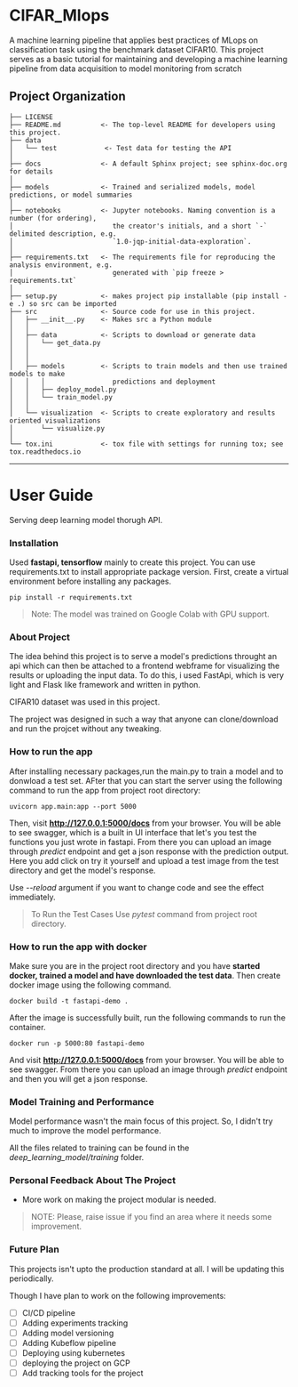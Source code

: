 CIFAR_Mlops
==============================

A machine learning pipeline that applies best practices of MLops on classification task using the benchmark dataset CIFAR10. This project serves as a basic tutorial for maintaining and developing a machine learning pipeline from data acquisition to model monitoring from scratch

Project Organization
------------

    ├── LICENSE
    ├── README.md          <- The top-level README for developers using this project.
    ├── data
    │   └── test            <- Test data for testing the API   
    │
    ├── docs               <- A default Sphinx project; see sphinx-doc.org for details
    │
    ├── models             <- Trained and serialized models, model predictions, or model summaries
    │
    ├── notebooks          <- Jupyter notebooks. Naming convention is a number (for ordering),
    │                         the creator's initials, and a short `-` delimited description, e.g.
    │                         `1.0-jqp-initial-data-exploration`.
    │
    ├── requirements.txt   <- The requirements file for reproducing the analysis environment, e.g.
    │                         generated with `pip freeze > requirements.txt`
    │
    ├── setup.py           <- makes project pip installable (pip install -e .) so src can be imported
    ├── src                <- Source code for use in this project.
    │   ├── __init__.py    <- Makes src a Python module
    │   │
    │   ├── data           <- Scripts to download or generate data
    │   │   └── get_data.py
    │   │
    │   │
    │   ├── models         <- Scripts to train models and then use trained models to make
    │   │   │                 predictions and deployment
    │   │   ├── deploy_model.py
    │   │   └── train_model.py
    │   │
    │   └── visualization  <- Scripts to create exploratory and results oriented visualizations
    │       └── visualize.py
    │
    └── tox.ini            <- tox file with settings for running tox; see tox.readthedocs.io


--------

# User Guide

Serving deep learning model thorugh API.

### Installation

Used **fastapi, tensorflow** mainly to create this project. You can use requirements.txt to install appropriate package version. First, create a virtual environment before installing any packages.
```
pip install -r requirements.txt
```
>Note: The model was trained on Google Colab with GPU support.

### About Project 

The idea behind this project is to serve a model's predictions throught an api which can then be attached to a frontend webframe for visualizing the results or uploading the input data. To do this, i used FastApi, which is very light and Flask like framework and written in python.

CIFAR10 dataset was used in this project. 

The project was designed in such a way that anyone can clone/download and run the projcet without any tweaking.

### How to run the app

After installing necessary packages,run the main.py to train a model and to donwload a test set. AFter that you can start the server using the following command to run the app from project root directory:

```
uvicorn app.main:app --port 5000
```
Then, visit **http://127.0.0.1:5000/docs** from your browser. You will be able to see swagger, which is a built in UI interface that let's you test the functions you just wrote in fastapi. From there you can upload an image through *predict* endpoint and get a json response with the prediction output. Here you add click on try it yourself and upload a test image from the test directory and get the model's response.

Use *--reload* argument if you want to change code and see the effect immediately.

>To Run the Test Cases Use *pytest* command from project root directory.

### How to run the app with docker

Make sure you are in the project root directory and you have **started docker, trained a model and have downloaded the test data**. Then create docker image using the following command.

```
docker build -t fastapi-demo .
```
After the image is successfully built, run the following commands to run the container.

```
docker run -p 5000:80 fastapi-demo
```
And visit **http://127.0.0.1:5000/docs** from your browser. You will be able to see swagger. From there you can upload an image through *predict* endpoint and then you will get a json response.

### Model Training and Performance

Model performance wasn't the main focus of this project. So, I didn't try much to improve the model performance.

All the files related to training can be found in the *deep_learning_model/training* folder.

### Personal Feedback About The Project
- More work on making the project modular is needed.


>NOTE: Please, raise issue if you find an area where it needs some improvement.

### Future Plan

This projects isn't upto the production standard at all. I will be updating this periodically.

Though I have plan to work on the following improvements:

- [ ] CI/CD pipeline
- [ ] Adding experiments tracking
- [ ] Adding model versioning
- [ ] Adding Kubeflow pipeline 
- [ ] Deploying using kubernetes
- [ ] deploying the project on GCP
- [ ] Add tracking tools for the project
